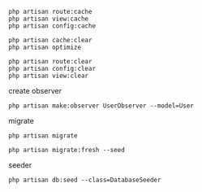 ```artisan
php artisan route:cache
php artisan view:cache
php artisan config:cache
```
```
php artisan cache:clear
php artisan optimize
```
```
php artisan route:clear
php artisan config:clear
php artisan view:clear
```

create observer
```
php artisan make:observer UserObserver --model=User
```

migrate
```
php artisan migrate
```
```
php artisan migrate:fresh --seed
```

seeder 
```
php artisan db:seed --class=DatabaseSeeder
```